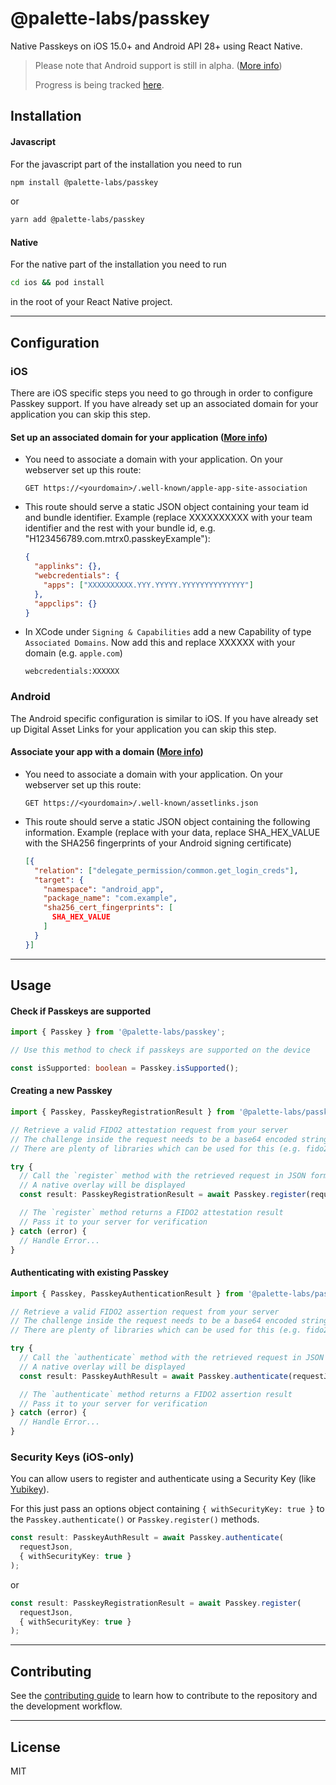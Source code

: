 # @palette-labs/passkey

Native Passkeys on iOS 15.0+ and Android API 28+ using React Native.

> Please note that Android support is still in alpha. ([More info](https://developer.android.com/jetpack/androidx/releases/credentials))
>
> Progress is being tracked [here](https://github.com/Palette-Labs-Inc/passkey/issues/).

## Installation

#### Javascript

For the javascript part of the installation you need to run

```sh
npm install @palette-labs/passkey
```

or

```sh
yarn add @palette-labs/passkey
```

#### Native

For the native part of the installation you need to run

```sh
cd ios && pod install
```

in the root of your React Native project.

---

## Configuration

### iOS

There are iOS specific steps you need to go through in order to configure Passkey support. If you have already set up an associated domain for your application you can skip this step.

#### Set up an associated domain for your application ([More info](https://developer.apple.com/documentation/xcode/supporting-associated-domains))

- You need to associate a domain with your application. On your webserver set up this route:

  ```
  GET https://<yourdomain>/.well-known/apple-app-site-association
  ```

- This route should serve a static JSON object containing your team id and bundle identifier.
  Example (replace XXXXXXXXXX with your team identifier and the rest with your bundle id, e.g. "H123456789.com.mtrx0.passkeyExample"):

  ```json
  {
    "applinks": {},
    "webcredentials": {
      "apps": ["XXXXXXXXXX.YYY.YYYYY.YYYYYYYYYYYYYY"]
    },
    "appclips": {}
  }
  ```

- In XCode under `Signing & Capabilities` add a new Capability of type `Associated Domains`.
  Now add this and replace XXXXXX with your domain (e.g. `apple.com`)
  ```
  webcredentials:XXXXXX
  ```
### Android

The Android specific configuration is similar to iOS. If you have already set up Digital Asset Links for your application you can skip this step.

#### Associate your app with a domain ([More info](https://developer.android.com/training/sign-in/passkeys#add-support-dal))
- You need to associate a domain with your application. On your webserver set up this route:

  ```
  GET https://<yourdomain>/.well-known/assetlinks.json
  ```

- This route should serve a static JSON object containing the following information.
  Example (replace with your data, replace SHA_HEX_VALUE with the SHA256 fingerprints of your Android signing certificate)

  ```json
  [{
    "relation": ["delegate_permission/common.get_login_creds"],
    "target": {
      "namespace": "android_app",
      "package_name": "com.example",
      "sha256_cert_fingerprints": [
        SHA_HEX_VALUE
      ]
    }
  }]
  ```

---

## Usage

#### Check if Passkeys are supported

```ts
import { Passkey } from '@palette-labs/passkey';

// Use this method to check if passkeys are supported on the device

const isSupported: boolean = Passkey.isSupported();
```

#### Creating a new Passkey

```ts
import { Passkey, PasskeyRegistrationResult } from '@palette-labs/passkey';

// Retrieve a valid FIDO2 attestation request from your server
// The challenge inside the request needs to be a base64 encoded string
// There are plenty of libraries which can be used for this (e.g. fido2-lib)

try {
  // Call the `register` method with the retrieved request in JSON format
  // A native overlay will be displayed
  const result: PasskeyRegistrationResult = await Passkey.register(requestJson);

  // The `register` method returns a FIDO2 attestation result
  // Pass it to your server for verification
} catch (error) {
  // Handle Error...
}
```

#### Authenticating with existing Passkey

```ts
import { Passkey, PasskeyAuthenticationResult } from '@palette-labs/passkey';

// Retrieve a valid FIDO2 assertion request from your server 
// The challenge inside the request needs to be a base64 encoded string
// There are plenty of libraries which can be used for this (e.g. fido2-lib)

try {
  // Call the `authenticate` method with the retrieved request in JSON format 
  // A native overlay will be displayed
  const result: PasskeyAuthResult = await Passkey.authenticate(requestJson);

  // The `authenticate` method returns a FIDO2 assertion result
  // Pass it to your server for verification
} catch (error) {
  // Handle Error...
}
```

### Security Keys (iOS-only)

You can allow users to register and authenticate using a Security Key (like [Yubikey](https://www.yubico.com/)).

For this just pass an options object containing `{ withSecurityKey: true }` to the `Passkey.authenticate()` or `Passkey.register()` methods.

```ts
const result: PasskeyAuthResult = await Passkey.authenticate(
  requestJson,
  { withSecurityKey: true }
);
```

or

```ts
const result: PasskeyRegistrationResult = await Passkey.register(
  requestJson,
  { withSecurityKey: true }
);
```

---

## Contributing

See the [contributing guide](CONTRIBUTING.md) to learn how to contribute to the repository and the development workflow.

---

## License

MIT
